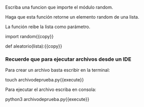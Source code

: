 Escriba una funcion que importe el módulo random.

Haga que esta función retorne un elemento random de una lista.

La función reibe la lista como parámetro.

import random{{copy}}

def aleatorio(lista):{{copy}}

### Recuerde que para ejecutar archivos desde un IDE
Para crear un archivo basta escribir en la terminal:

touch archivodeprueba.py{{execute}}

Para ejecutar el archivo escriba en consola:

python3 archivodeprueba.py{{execute}}
